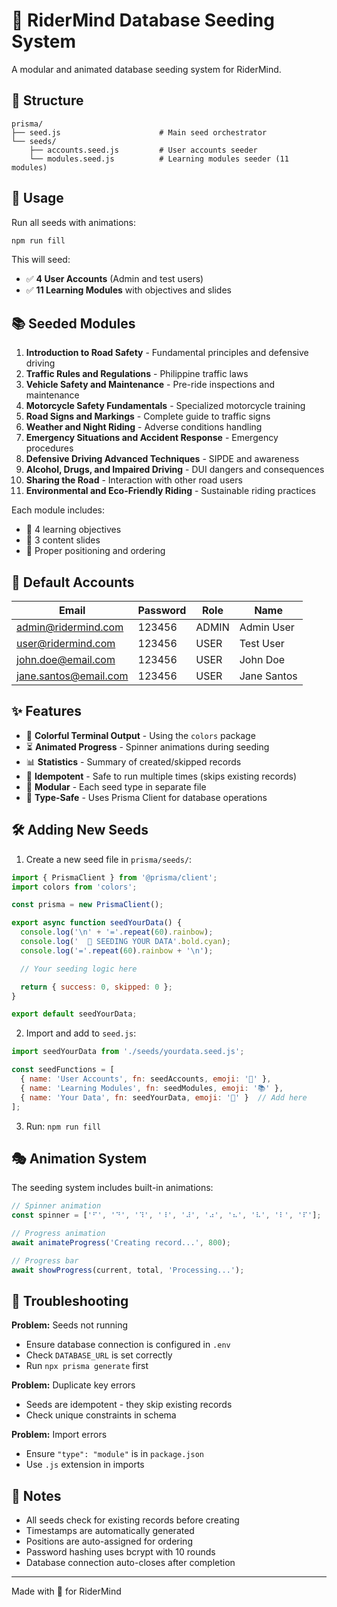 # 🌱 RiderMind Database Seeding System

A modular and animated database seeding system for RiderMind.

## 📁 Structure

```
prisma/
├── seed.js                      # Main seed orchestrator
└── seeds/
    ├── accounts.seed.js         # User accounts seeder
    └── modules.seed.js          # Learning modules seeder (11 modules)
```

## 🚀 Usage

Run all seeds with animations:

```bash
npm run fill
```

This will seed:
- ✅ **4 User Accounts** (Admin and test users)
- ✅ **11 Learning Modules** with objectives and slides

## 📚 Seeded Modules

1. **Introduction to Road Safety** - Fundamental principles and defensive driving
2. **Traffic Rules and Regulations** - Philippine traffic laws
3. **Vehicle Safety and Maintenance** - Pre-ride inspections and maintenance
4. **Motorcycle Safety Fundamentals** - Specialized motorcycle training
5. **Road Signs and Markings** - Complete guide to traffic signs
6. **Weather and Night Riding** - Adverse conditions handling
7. **Emergency Situations and Accident Response** - Emergency procedures
8. **Defensive Driving Advanced Techniques** - SIPDE and awareness
9. **Alcohol, Drugs, and Impaired Driving** - DUI dangers and consequences
10. **Sharing the Road** - Interaction with other road users
11. **Environmental and Eco-Friendly Riding** - Sustainable riding practices

Each module includes:
- 📝 4 learning objectives
- 📄 3 content slides
- 🔢 Proper positioning and ordering

## 👥 Default Accounts

| Email | Password | Role | Name |
|-------|----------|------|------|
| admin@ridermind.com | 123456 | ADMIN | Admin User |
| user@ridermind.com | 123456 | USER | Test User |
| john.doe@email.com | 123456 | USER | John Doe |
| jane.santos@email.com | 123456 | USER | Jane Santos |

## ✨ Features

- 🎨 **Colorful Terminal Output** - Using the `colors` package
- ⏳ **Animated Progress** - Spinner animations during seeding
- 📊 **Statistics** - Summary of created/skipped records
- 🔄 **Idempotent** - Safe to run multiple times (skips existing records)
- 🧩 **Modular** - Each seed type in separate file
- 🎯 **Type-Safe** - Uses Prisma Client for database operations

## 🛠️ Adding New Seeds

1. Create a new seed file in `prisma/seeds/`:

```javascript
import { PrismaClient } from '@prisma/client';
import colors from 'colors';

const prisma = new PrismaClient();

export async function seedYourData() {
  console.log('\n' + '='.repeat(60).rainbow);
  console.log('  🎯 SEEDING YOUR DATA'.bold.cyan);
  console.log('='.repeat(60).rainbow + '\n');

  // Your seeding logic here

  return { success: 0, skipped: 0 };
}

export default seedYourData;
```

2. Import and add to `seed.js`:

```javascript
import seedYourData from './seeds/yourdata.seed.js';

const seedFunctions = [
  { name: 'User Accounts', fn: seedAccounts, emoji: '👥' },
  { name: 'Learning Modules', fn: seedModules, emoji: '📚' },
  { name: 'Your Data', fn: seedYourData, emoji: '🎯' }  // Add here
];
```

3. Run: `npm run fill`

## 🎭 Animation System

The seeding system includes built-in animations:

```javascript
// Spinner animation
const spinner = ['⠋', '⠙', '⠹', '⠸', '⠼', '⠴', '⠦', '⠧', '⠇', '⠏'];

// Progress animation
await animateProgress('Creating record...', 800);

// Progress bar
await showProgress(current, total, 'Processing...');
```

## 🔧 Troubleshooting

**Problem:** Seeds not running
- Ensure database connection is configured in `.env`
- Check `DATABASE_URL` is set correctly
- Run `npx prisma generate` first

**Problem:** Duplicate key errors
- Seeds are idempotent - they skip existing records
- Check unique constraints in schema

**Problem:** Import errors
- Ensure `"type": "module"` is in `package.json`
- Use `.js` extension in imports

## 📝 Notes

- All seeds check for existing records before creating
- Timestamps are automatically generated
- Positions are auto-assigned for ordering
- Password hashing uses bcrypt with 10 rounds
- Database connection auto-closes after completion

---

Made with 💙 for RiderMind
